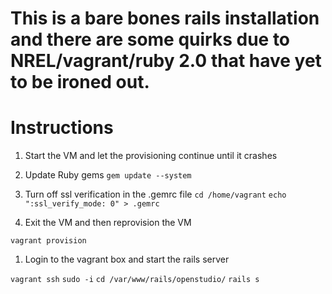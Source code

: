 # This is a bare bones rails installation and there are some quirks due to NREL/vagrant/ruby 2.0 that have yet to be ironed out.

# Instructions
1. Start the VM and let the provisioning continue until it crashes
1. Update Ruby gems
 `gem update --system`
1. Turn off ssl verification in the .gemrc file
 `cd /home/vagrant`
 `echo ":ssl_verify_mode: 0" > .gemrc`


1. Exit the VM and then reprovision the VM

`vagrant provision`

1. Login to the vagrant box and start the rails server

`vagrant ssh`
`sudo -i`
`cd /var/www/rails/openstudio/`
`rails s`

